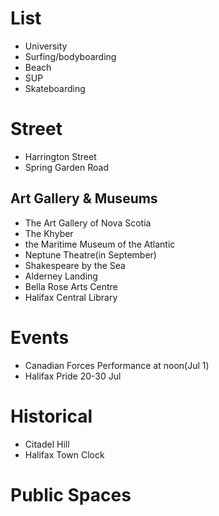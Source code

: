 # List
- University
- Surfing/bodyboarding
- Beach
- SUP
- Skateboarding

# Street
- Harrington Street
- Spring Garden Road

## Art Gallery & Museums
- The Art Gallery of Nova Scotia
- The Khyber
- the Maritime Museum of the Atlantic
- Neptune Theatre(in September)
- Shakespeare by the Sea
- Alderney Landing
- Bella Rose Arts Centre
- Halifax Central Library

# Events
- Canadian Forces Performance at noon(Jul 1)
- Halifax Pride 20-30 Jul

# Historical
- Citadel Hill
- Halifax Town Clock

# Public Spaces
